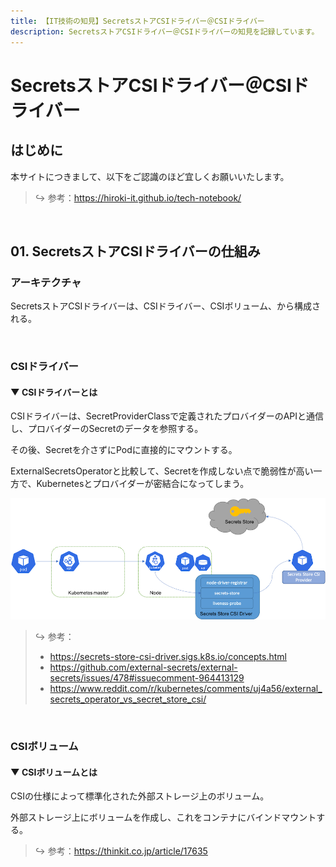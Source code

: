 ```yaml
---
title: 【IT技術の知見】SecretsストアCSIドライバー＠CSIドライバー
description: SecretsストアCSIドライバー＠CSIドライバーの知見を記録しています。
---
```


# SecretsストアCSIドライバー＠CSIドライバー

## はじめに

本サイトにつきまして、以下をご認識のほど宜しくお願いいたします。



> ↪️ 参考：https://hiroki-it.github.io/tech-notebook/

<br>

## 01. SecretsストアCSIドライバーの仕組み

### アーキテクチャ

SecretsストアCSIドライバーは、CSIドライバー、CSIボリューム、から構成される。



<br>

### CSIドライバー

#### ▼ CSIドライバーとは




CSIドライバーは、SecretProviderClassで定義されたプロバイダーのAPIと通信し、プロバイダーのSecretのデータを参照する。

その後、Secretを介さずにPodに直接的にマウントする。

ExternalSecretsOperatorと比較して、Secretを作成しない点で脆弱性が高い一方で、Kubernetesとプロバイダーが密結合になってしまう。

![secrets-store-csi-volume](https://raw.githubusercontent.com/hiroki-it/tech-notebook-images/master/images/secrets-store-csi-volume.png)


> ↪️ 参考：
> 
> - https://secrets-store-csi-driver.sigs.k8s.io/concepts.html
> - https://github.com/external-secrets/external-secrets/issues/478#issuecomment-964413129
> - https://www.reddit.com/r/kubernetes/comments/uj4a56/external_secrets_operator_vs_secret_store_csi/

<br>

### CSIボリューム

#### ▼ CSIボリュームとは

CSIの仕様によって標準化された外部ストレージ上のボリューム。

外部ストレージ上にボリュームを作成し、これをコンテナにバインドマウントする。



> ↪️ 参考：https://thinkit.co.jp/article/17635

<br>
